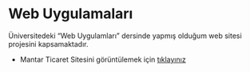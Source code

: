 # Web Uygulamaları

Üniversitedeki “Web Uygulamları” dersinde yapmış olduğum web sitesi projesini kapsamaktadır.

* Mantar Ticaret Sitesini görüntülemek için [tıklayınız](https://abdullah-bahar.github.io/Mantar-Ticaret-Sitesi/MantarTicaretSitesi/)
